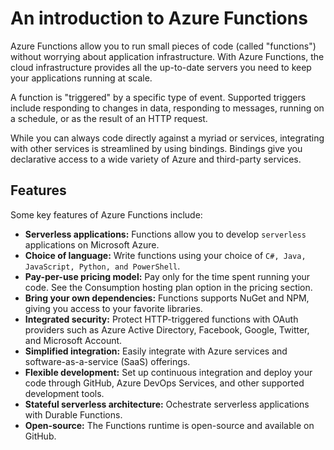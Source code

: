 # An introduction to Azure Functions

Azure Functions allow you to run small pieces of code (called "functions") without worrying about application infrastructure. With Azure Functions, the cloud infrastructure provides all the up-to-date servers you need to keep your applications running at scale. 

A function is "triggered" by a specific type of event. Supported triggers include responding to changes in data, responding to messages, running on a schedule, or as the result of an HTTP request. 

While you can always code directly against a myriad or services, integrating with other services is streamlined by using bindings. Bindings give you declarative access to a wide variety of Azure and third-party services.

## Features

Some key features of Azure Functions include:

* **Serverless applications:** Functions allow you to develop `serverless` applications on Microsoft Azure.
* **Choice of language:** Write functions using your choice of `C#, Java, JavaScript, Python, and PowerShell`.
* **Pay-per-use pricing model:** Pay only for the time spent running your code. See the Consumption hosting plan option in the pricing section.
* **Bring your own dependencies:** Functions supports NuGet and NPM, giving you access to your favorite libraries.
* **Integrated security:** Protect HTTP-triggered functions with OAuth providers such as Azure Active Directory, Facebook, Google, Twitter, and Microsoft Account.
* **Simplified integration:** Easily integrate with Azure services and software-as-a-service (SaaS) offerings.
* **Flexible development:** Set up continuous integration and deploy your code through GitHub, Azure DevOps Services, and other supported development tools.
* **Stateful serverless architecture:** Ochestrate serverless applications with Durable Functions.
* **Open-source:** The Functions runtime is open-source and available on GitHub.